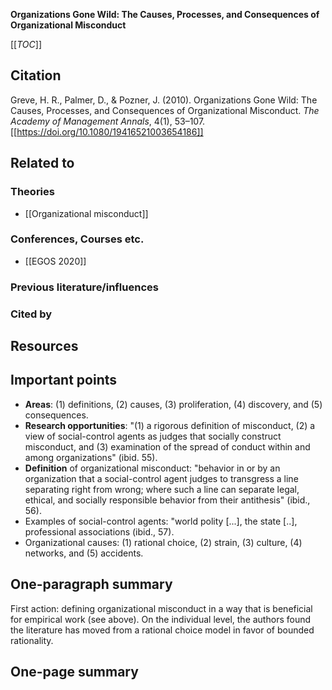 **Organizations Gone Wild: The Causes, Processes, and Consequences of Organizational Misconduct**

[[_TOC_]]

## Citation

Greve, H. R., Palmer, D., & Pozner, J. (2010). Organizations Gone Wild: The Causes, Processes, and Consequences of Organizational Misconduct. *The Academy of Management Annals*, 4(1), 53–107. [[https://doi.org/10.1080/19416521003654186]]

## Related to

### Theories

* [[Organizational misconduct]]

### Conferences, Courses etc.

* [[EGOS 2020]]

### Previous literature/influences

### Cited by

## Resources

## Important points

* **Areas**: (1) definitions, (2) causes, (3) proliferation, (4) discovery, and (5) consequences.
* **Research opportunities**: "(1) a rigorous definition of misconduct, (2) a view of social-control agents as judges that socially construct misconduct, and (3) examination of the spread of conduct within and among organizations" (ibid. 55).
* **Definition** of organizational misconduct: "behavior in or by an organization that a social-control agent judges to transgress a line separating right from wrong; where such a line can separate legal, ethical, and socially responsible behavior from their antithesis" (ibid., 56).
* Examples of social-control agents: "world polity [...], the state [..], professional associations (ibid., 57).
* Organizational causes: (1) rational choice, (2) strain, (3) culture, (4) networks, and (5) accidents.

## One-paragraph summary

First action: defining organizational misconduct in a way that is beneficial for empirical work (see above). On the individual level, the authors found the literature has moved from a rational choice model in favor of bounded rationality.

## One-page summary
